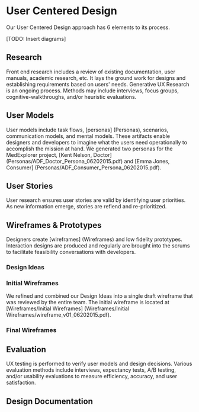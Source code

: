 # User Centered Design

Our User Centered Design approach has 6 elements to its process.

[TODO: Insert diagrams]

## Research

Front end research includes a review of existing documentation, user manuals, academic research, etc. It lays the ground work for designs and establishing requirements based on users' needs. Generative UX Research is an ongoing process. Methods may include interviews, focus groups, cognitive-walkthroughs, and/or heuristic evaluations.

## User Models

User models include task flows, [personas] (Personas), scenarios, communication models, and mental models. These artifacts enable designers and developers to imagine what the users need operationally to accomplish the mission at hand.  We generated two personas for the MedExplorer project, [Kent Nelson, Doctor] (Personas/ADF_Doctor_Persona_06202015.pdf) and [Emma Jones, Consumer] (Personas/ADF_Consumer_Persona_06202015.pdf).

## User Stories

User research ensures user stories are valid by identifying user priorities. As new information emerge, stories are refiend and re-prioritized.

## Wireframes & Prototypes

Designers create [wireframes] (Wireframes) and low fidelity prototypes. Interaction designs are produced and regularly are brought into the scrums to facilitate feasibility conversations with developers.

### Design Ideas

### Initial Wireframes

We refined and combined our Design Ideas into a single draft wireframe that was reviewed by the entire team.  The initial wireframe is located at [Wireframes/Initial Wireframes] (Wireframes/Initial Wireframes/wireframe_v01_06202015.pdf).

### Final Wireframes

## Evaluation

UX testing is performed to verify user models and design decisions. Various evaluation methods include interviews, expectancy tests, A/B testing, and/or usability evaluations to measure efficiency, accuracy, and user satisfaction.

## Design Documentation
